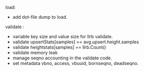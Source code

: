 load:

* add dot-file dump to load.

validate :

* variable key size and value size for llrb validate.
* validate upsertStats[samples] == avg.upsert.height.samples
* validate heightstats[samples] == llrb.Count()
* validate memory leak
* manage seqno accounting in the validate code.
* set metadata vbno, access, vbuuid, bornseqno, deadseqno.
